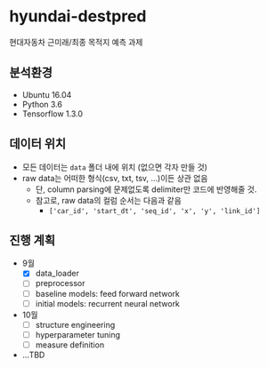 # hyundai-destpred

현대자동차 근미래/최종 목적지 예측 과제

## 분석환경

- Ubuntu 16.04
- Python 3.6
- Tensorflow 1.3.0

## 데이터 위치

- 모든 데이터는 `data` 폴더 내에 위치 (없으면 각자 만들 것)
- raw data는 어떠한 형식(csv, txt, tsv, ...)이든 상관 없음
  - 단, column parsing에 문제없도록 delimiter만 코드에 반영해줄 것.
  - 참고로, raw data의 컬럼 순서는 다음과 같음
    - `['car_id', 'start_dt', 'seq_id', 'x', 'y', 'link_id']`

## 진행 계획

- 9월
  - [x] data_loader
  - [ ] preprocessor
  - [ ] baseline models: feed forward network
  - [ ] initial models: recurrent neural network

- 10월
  - [ ] structure engineering
  - [ ] hyperparameter tuning
  - [ ] measure definition

- ...TBD